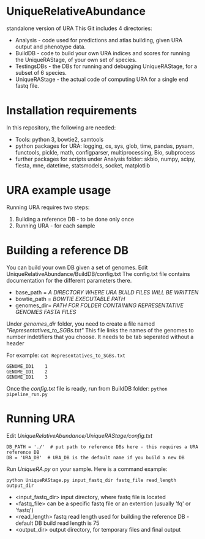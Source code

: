 # UniqueRelativeAbundance
standalone version of URA 
This Git includes 4 directories:
* Analysis - code used for predictions and atlas building, given URA output and phenotype data.
* BuildDB - code to build your own URA indices and scores for running the UniqueRAStage, of your own set of species.
* TestingsDBs - the DBs for running and debugging UniqueRAStage, for a subset of 6 species.
* UniqueRAStage - the actual code of computing URA for a single end fastq file.


# Installation requirements
In this repository, the following are needed:
* Tools: python 3, bowtie2, samtools
* python packages for URA: logging, os, sys, glob, time, pandas, pysam, functools, pickle, math, configparser, multiprocessing, Bio, subprocess
* further packages for scripts under Analysis folder: skbio, numpy, scipy, fiesta, mne, datetime, statsmodels, socket, matplotlib

# URA example usage
Running URA requires two steps:
1) Building a reference DB - to be done only once
2) Running URA - for each sample

# Building a reference DB
You can build your own DB given a set of genomes.
Edit UniqueRelativeAbundance/BuildDB/config.txt
The config.txt file contains documentation for the different parameters there.
* base_path = *A DIRECTORY WHERE URA BUILD FILES WILL BE WRITTEN*
* bowtie_path = *BOWTIE EXECUTABLE PATH*
* genomes_dir= *PATH FOR FOLDER CONTAINING REPRESENTATIVE GENOMES FASTA FILES*

Under *genomes_dir* folder, you need to create a file named *"Representatives_to_SGBs.txt"*
This file links the names of the genomes to number indetifiers that you choose.
It needs to be tab seperated without a header

For example:
```cat Representatives_to_SGBs.txt```

```
GENOME_ID1    1
GENOME_ID1    2
GENOME_ID1    3
```

Once the *config.txt* file is ready, run from BuildDB folder:
```python pipeline_run.py```

# Running URA 
Edit *UniqueRelativeAbundance/UniqueRAStage/config.txt*
```
DB_PATH = './'  # put path to reference DBs here - this requires a URA reference DB
DB = 'URA_DB'  # URA_DB is the default name if you build a new DB 
```    

Run *UniqueRA.py* on your sample. Here is a command example:

```python UniqueRAStage.py input_fastq_dir fastq_file read_length output_dir```
* <input_fastq_dir> input directory, where fastq file is located
* <fastq_file> can be a specific fastq file or an extention (usually 'fq' or 'fastq')
* <read_length> fastq read length used for building the reference DB - default DB build read length is 75
* <output_dir> output directory, for temporary files and final output
      
